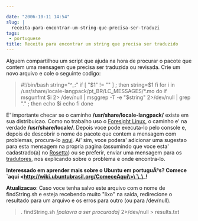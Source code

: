 ```yaml
---

date: "2006-10-11 14:54"
slug: |
  receita-para-encontrar-um-string-que-precisa-ser-traduzi
tags:
 - portuguese
title: Receita para encontrar um string que precisa ser traduzido
---
```


Alguem compartilhou um script que ajuda na hora de procurar o pacote que
contem uma mensagem que precisa ser traduzida ou revisada. Crie um novo
arquivo e cole o seguinte codigo:

> \#!/bin/bash string="\^\_:" if \[ "\$1" != "" \] ; then string=\$1 fi
> for i in /usr/share/locale-langpack/pt_BR/LC_MESSAGES/\*.mo do if
> msgunfmt \$i 2\> /dev/null \| msggrep -T -e "\$string" 2\>/dev/null \|
> grep "." ; then echo \$i echo fi done

E' importante checar se o caminho **/usr/share/locale-langpack/** existe
em sua distribuicao. Como no trabalho uso o [Foresight
Linux](http://www.foresightlinux.com/), o caminho e' na verdade
**/usr/share/locale/**. Depois voce pode executa-lo pelo console e,
depois de descobrir o nome do pacote que contem a mensagem com
problemas, procura-lo
[aqui](https://launchpad.net/distros/ubuntu/edgy/+lang/pt_BR). Ai' sim,
voce podera' adicionar uma sugestao para esta mensagem na propria pagina
(assumindo que voce esta' cadastrado(a) no
[Rosetta](https://launchpad.net/rosetta)) ou se preferir, enviar uma
mensagem para os
[tradutores](https://launchpad.net/people/ubuntu-l10n-pt-br), nos
explicando sobre o problema e onde encontra-lo.

**Interessado em aprender mais sobre o Ubuntu em portuguÃªs? Comece
\`aqui \<http://wiki.ubuntubrasil.org/ComeceAqui\>\`\_\_!**

**Atualizacao**: Caso voce tenha salvo este arquivo com o nome de
findString.sh e esteja recebendo muito "lixo" na saida, redirecione o
resultado para um arquivo e os erros para outro (ou para /dev/null).

> . findString.sh *\[palavra a ser procurada\]* 2\>/dev/null \>
> results.txt
